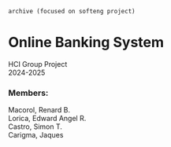 ``` archive (focused on softeng project) ```

# Online Banking System
HCI Group Project<br>
2024-2025

### Members:	
Macorol, Renard B. <br>
Lorica, Edward Angel R.<br>
Castro, Simon T.<br>
Carigma, Jaques<br>
